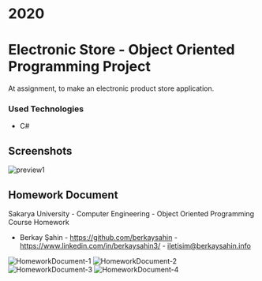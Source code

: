 # 2020
# Electronic Store - Object Oriented Programming Project

  At assignment, to make an electronic product store application.

### Used Technologies
  
  - C#
   
## Screenshots

![preview1](https://user-images.githubusercontent.com/23323317/111087518-1958ac00-8533-11eb-848d-46c47998438f.jpg)

## Homework Document

Sakarya University - Computer Engineering - Object Oriented Programming Course Homework

  - Berkay Şahin - https://github.com/berkaysahin - https://www.linkedin.com/in/berkaysahin3/ - iletisim@berkaysahin.info

![HomeworkDocument-1](https://user-images.githubusercontent.com/23323317/111087519-1bbb0600-8533-11eb-8f95-c2690952e4cd.jpg)
![HomeworkDocument-2](https://user-images.githubusercontent.com/23323317/111087524-21b0e700-8533-11eb-9bc0-816e3abbc13e.jpg)
![HomeworkDocument-3](https://user-images.githubusercontent.com/23323317/111087531-25dd0480-8533-11eb-86c7-d157e2f5fe87.jpg)
![HomeworkDocument-4](https://user-images.githubusercontent.com/23323317/111087535-2d041280-8533-11eb-9ebf-cd1515d3696e.jpg)

